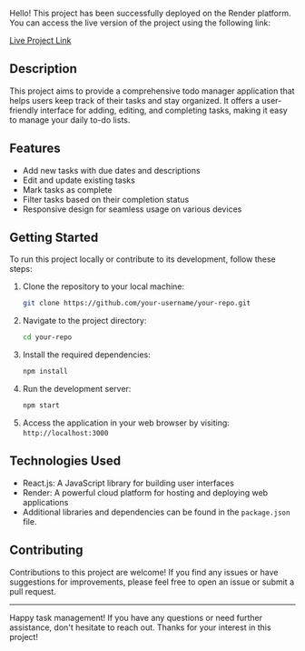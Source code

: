 
Hello! This project has been successfully deployed on the Render platform. You can access the live version of the project using the following link:

[Live Project Link](https://todo-manager-30jn.onrender.com)

## Description

This project aims to provide a comprehensive todo manager application that helps users keep track of their tasks and stay organized. It offers a user-friendly interface for adding, editing, and completing tasks, making it easy to manage your daily to-do lists.

## Features

- Add new tasks with due dates and descriptions
- Edit and update existing tasks
- Mark tasks as complete
- Filter tasks based on their completion status
- Responsive design for seamless usage on various devices

## Getting Started

To run this project locally or contribute to its development, follow these steps:
1. Clone the repository to your local machine:
   ```bash
   git clone https://github.com/your-username/your-repo.git
   ```
2. Navigate to the project directory:
   ```bash
   cd your-repo
   ```
3. Install the required dependencies:
   ```bash
   npm install
   ```
4. Run the development server:
   ```bash
   npm start
   ```
5. Access the application in your web browser by visiting: `http://localhost:3000`

## Technologies Used
- React.js: A JavaScript library for building user interfaces
- Render: A powerful cloud platform for hosting and deploying web applications
- Additional libraries and dependencies can be found in the `package.json` file.

## Contributing
Contributions to this project are welcome! If you find any issues or have suggestions for improvements, please feel free to open an issue or submit a pull request.


---
Happy task management! If you have any questions or need further assistance, don't hesitate to reach out. Thanks for your interest in this project!
